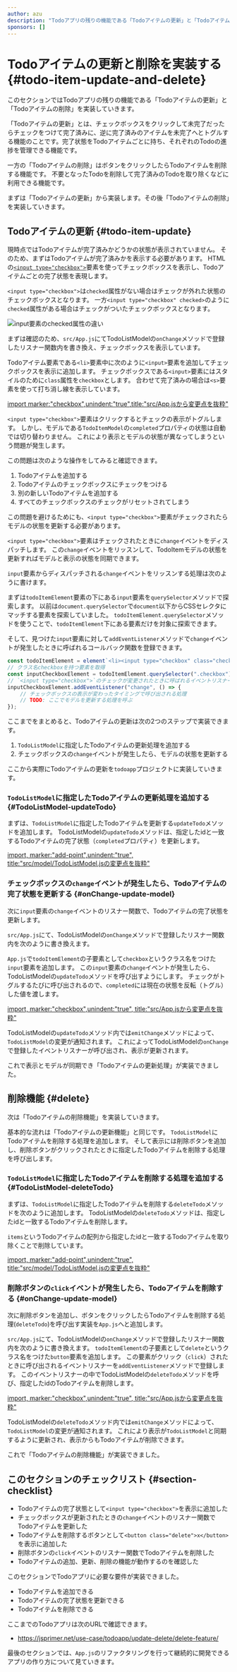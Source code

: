 ```yaml
---
author: azu
description: "Todoアプリの残りの機能である「Todoアイテムの更新」と「Todoアイテムの削除」を実装していきます。"
sponsors: []
---
```


# Todoアイテムの更新と削除を実装する {#todo-item-update-and-delete}

このセクションではTodoアプリの残りの機能である「Todoアイテムの更新」と「Todoアイテムの削除」を実装していきます。

「Todoアイテムの更新」とは、チェックボックスをクリックして未完了だったらチェックをつけて完了済みに、逆に完了済みのアイテムを未完了へとトグルする機能のことです。完了状態をTodoアイテムごとに持ち、それぞれのTodoの進捗を管理できる機能です。

一方の「Todoアイテムの削除」はボタンをクリックしたらTodoアイテムを削除する機能です。
不要となったTodoを削除して完了済みのTodoを取り除くなどに利用できる機能です。

まずは「Todoアイテムの更新」から実装します。その後「Todoアイテムの削除」を実装していきます。

## Todoアイテムの更新 {#todo-item-update}

現時点ではTodoアイテムが完了済みかどうかの状態が表示されていません。
そのため、まずはTodoアイテムが完了済みかを表示する必要があります。
HTMLの[`<input type="checkbox">`](https://developer.mozilla.org/ja/docs/Web/HTML/Element/Input/checkbox)要素を使ってチェックボックスを表示し、Todoアイテムごとの完了状態を表現します。

`<input type="checkbox">`は`checked`属性がない場合はチェックが外れた状態のチェックボックスとなります。
一方`<input type="checkbox" checked>`のように`checked`属性がある場合はチェックがついたチェックボックスとなります。

![input要素のchecked属性の違い](./img/input-checkbox.png)

まずは確認のため、`src/App.js`にてTodoListModelの`onChange`メソッドで登録したリスナー関数内を書き換え、チェックボックスを表示しています。

Todoアイテム要素である`<li>`要素中に次のように`<input>`要素を追加してチェックボックスを表示に追加します。
チェックボックスである`<input>`要素にはスタイルのために`class`属性を`checkbox`とします。
合わせて完了済みの場合は`<s>`要素を使って打ち消し線を表示しています。

[import marker:"checkbox",unindent:"true",title:"src/App.jsから変更点を抜粋"](./add-checkbox/src/App.js)

`<input type="checkbox">`要素はクリックするとチェックの表示がトグルします。
しかし、モデルである`TodoItemModel`の`completed`プロパティの状態は自動では切り替わりません。
これにより表示とモデルの状態が異なってしまうという問題が発生します。

この問題は次のような操作をしてみると確認できます。

1. Todoアイテムを追加する
2. Todoアイテムのチェックボックスにチェックをつける
3. 別の新しいTodoアイテムを追加する
4. すべてのチェックボックスのチェックがリセットされてしまう

この問題を避けるためにも、`<input type="checkbox">`要素がチェックされたらモデルの状態を更新する必要があります。

`<input type="checkbox">`要素はチェックされたときに`change`イベントをディスパッチします。
この`change`イベントをリッスンして、TodoItemモデルの状態を更新すればモデルと表示の状態を同期できます。

`input`要素からディスパッチされる`change`イベントをリッスンする処理は次のように書けます。

まずは`todoItemElement`要素の下にある`input`要素を`querySelector`メソッドで探索します。
以前は`document.querySelector`で`document`以下からCSSセレクタにマッチする要素を探索していました。
`todoItemElement.querySelector`メソッドを使うことで、`todoItemElement`下にある要素だけを対象に探索できます。

そして、見つけた`input`要素に対して`addEventListener`メソッドで`change`イベントが発生したときに呼ばれるコールバック関数を登録できます。

<!-- doctest:disable -->
```js
const todoItemElement = element`<li><input type="checkbox" class="checkbox">${item.title}</li>`;
// クラス名checkboxを持つ要素を取得
const inputCheckboxElement = todoItemElement.querySelector(".checkbox");
// `<input type="checkbox">`のチェックが変更されたときに呼ばれるイベントリスナーを登録
inputCheckboxElement.addEventListener("change", () => {
    // チェックボックスの表示が変わったタイミングで呼び出される処理
    // TODO: ここでモデルを更新する処理を呼ぶ
});
```

ここまでをまとめると、Todoアイテムの更新は次の2つのステップで実装できます。

1. `TodoListModel`に指定したTodoアイテムの更新処理を追加する
2. チェックボックスの`change`イベントが発生したら、モデルの状態を更新する

ここから実際にTodoアイテムの更新を`todoapp`プロジェクトに実装していきます。

###  `TodoListModel`に指定したTodoアイテムの更新処理を追加する {#TodoListModel-updateTodo}

まずは、`TodoListModel`に指定したTodoアイテムを更新する`updateTodo`メソッドを追加します。
TodoListModelの`updateTodo`メソッドは、指定したidと一致するTodoアイテムの完了状態（`completed`プロパティ）を更新します。

[import, marker:"add-point",unindent:"true", title:"src/model/TodoListModel.jsの変更点を抜粋"](./update-feature/src/model/TodoListModel.js)

### チェックボックスの`change`イベントが発生したら、Todoアイテムの完了状態を更新する {#onChange-update-model}

次に`input`要素の`change`イベントのリスナー関数で、Todoアイテムの完了状態を更新します。

`src/App.js`にて、TodoListModelの`onChange`メソッドで登録したリスナー関数内を次のように書き換えます。

`App.js`で`todoItemElement`の子要素として`checkbox`というクラス名をつけた`input`要素を追加します。
この`input`要素の`change`イベントが発生したら、TodoListModelの`updateTodo`メソッドを呼び出すようにします。
チェックがトグルするたびに呼び出されるので、`completed`には現在の状態を反転（トグル）した値を渡します。

<!-- sandpack:{
  "files": {
    "/src/App.js": {
      "path": "update-feature/src/App.js",
      "active": true
    },
    "/index.js": {
      "path": "update-feature/index.js"
    },
    "/src/index.js": {
      "code": "/* このファイルは本編とは無関係のファイルなので無視してください。 本編のindex.jsは一つ上のディレクトリにあります */",
      "hidden": true
    },
    "/src/view/html-util.js": {
      "path": "update-feature/src/view/html-util.js"
    },
    "/src/EventEmitter.js": {
      "path": "update-feature/src/EventEmitter.js"
    },
    "/src/model/TodoItemModel.js":{
      "path": "update-feature/src/model/TodoItemModel.js"
    },
    "/src/model/TodoListModel.js":{
      "path": "update-feature/src/model/TodoListModel.js"
    },
    "/index.html": {
      "path": "update-feature/index.html"
    }
  },
  "entry": "/index.js",
  "main": "/index.js",
  "environment": "static",
  "template": "vanilla",
  "options": {
    "showLineNumbers": true,
    "editorHeight": 550,
    "externalResources": ["https://jsprimer.net/use-case/todoapp/final/final/index.css"]
  },
  "honkitSettings": {
    "isOpen": false
  }
} -->
[import, marker:"checkbox",unindent:"true", title:"src/App.jsから変更点を抜粋"](./update-feature/src/App.js)

TodoListModelの`updateTodo`メソッド内では`emitChange`メソッドによって、`TodoListModel`の変更が通知されます。
これによってTodoListModelの`onChange`で登録したイベントリスナーが呼び出され、表示が更新されます。

これで表示とモデルが同期でき「Todoアイテムの更新処理」が実装できました。

## 削除機能 {#delete}

次は「Todoアイテムの削除機能」を実装していきます。

基本的な流れは「Todoアイテムの更新機能」と同じです。
`TodoListModel`にTodoアイテムを削除する処理を追加します。
そして表示には削除ボタンを追加し、削除ボタンがクリックされたときに指定したTodoアイテムを削除する処理を呼び出します。

### `TodoListModel`に指定したTodoアイテムを削除する処理を追加する {#TodoListModel-deleteTodo}

まずは、`TodoListModel`に指定したTodoアイテムを削除する`deleteTodo`メソッドを次のように追加します。
TodoListModelの`deleteTodo`メソッドは、指定したidと一致するTodoアイテムを削除します。

`items`というTodoアイテムの配列から指定したidと一致するTodoアイテムを取り除くことで削除しています。

[import, marker:"add-point",unindent:"true", title:"src/model/TodoListModel.jsの変更点を抜粋"](./delete-feature/src/model/TodoListModel.js)

### 削除ボタンの`click`イベントが発生したら、Todoアイテムを削除する {#onChange-update-model}

次に削除ボタンを追加し、ボタンをクリックしたらTodoアイテムを削除する処理(`deleteTodo`)を呼び出す実装を`App.js`へと追加します。

`src/App.js`にて、TodoListModelの`onChange`メソッドで登録したリスナー関数内を次のように書き換えます。
`todoItemElement`の子要素として`delete`というクラス名をつけた`button`要素を追加します。
この要素がクリック（`click`）されたときに呼び出されるイベントリスナーを`addEventListener`メソッドで登録します。
このイベントリスナーの中でTodoListModelの`deleteTodo`メソッドを呼び、指定したidのTodoアイテムを削除します。

[import, marker:"checkbox",unindent:"true", title:"src/App.jsから変更点を抜粋"](./delete-feature/src/App.js)

TodoListModelの`deleteTodo`メソッド内では`emitChange`メソッドによって、`TodoListModel`の変更が通知されます。
これにより表示が`TodoListModel`と同期するように更新され、表示からもTodoアイテムが削除できます。

これで「Todoアイテムの削除機能」が実装できました。

## このセクションのチェックリスト {#section-checklist}

- Todoアイテムの完了状態として`<input type="checkbox">`を表示に追加した
- チェックボックスが更新されたときの`change`イベントのリスナー関数でTodoアイテムを更新した
- Todoアイテムを削除するボタンとして`<button class="delete">x</button>`を表示に追加した
- 削除ボタンの`click`イベントのリスナー関数でTodoアイテムを削除した
- Todoアイテムの追加、更新、削除の機能が動作するのを確認した

このセクションでTodoアプリに必要な要件が実装できました。

- Todoアイテムを追加できる
- Todoアイテムの完了状態を更新できる
- Todoアイテムを削除できる

ここまでのTodoアプリは次のURLで確認できます。

- <https://jsprimer.net/use-case/todoapp/update-delete/delete-feature/>

<!-- sandpack:{
  "files": {
    "/src/App.js": {
      "path": "delete-feature/src/App.js",
      "active": true
    },
    "/index.js": {
      "path": "delete-feature/index.js"
    },
    "/src/index.js": {
      "code": "/* このファイルは本編とは無関係のファイルなので無視してください。 本編のindex.jsは一つ上のディレクトリにあります */",
      "hidden": true
    },
    "/src/view/html-util.js": {
      "path": "delete-feature/src/view/html-util.js"
    },
    "/src/EventEmitter.js": {
      "path": "delete-feature/src/EventEmitter.js"
    },
    "/src/model/TodoItemModel.js":{
      "path": "delete-feature/src/model/TodoItemModel.js"
    },
    "/src/model/TodoListModel.js":{
      "path": "delete-feature/src/model/TodoListModel.js"
    },
    "/index.html": {
      "path": "delete-feature/index.html"
    }
  },
  "entry": "/index.js",
  "main": "/index.js",
  "environment": "static",
  "template": "vanilla",
  "options": {
    "showLineNumbers": true,
    "editorHeight": 550,
    "externalResources": ["https://jsprimer.net/use-case/todoapp/final/final/index.css"]
  },
  "honkitSettings": {
    "isOpen": true,
    "hideExitButton": true
  }
} -->

最後のセクションでは、`App.js`のリファクタリングを行って継続的に開発できるアプリの作り方について見ていきます。

[ユースケース: Ajax通信]: ../../ajaxapp/xhr/#xml-http-request
